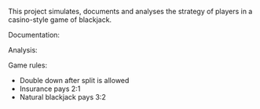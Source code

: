 This project simulates, documents and analyses the strategy of players in a casino-style game of blackjack.

Documentation:

Analysis:



Game rules:
- Double down after split is allowed
- Insurance pays 2:1
- Natural blackjack pays 3:2